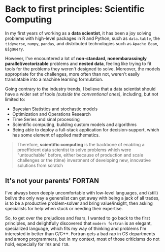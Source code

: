 # Back to first principles: Scientific Computing

In my first years of working as a **data scientist**, it has been a joy solving problems with high-level packages in R and Python, such as `data.table`, the `tidyverse`, `numpy`, `pandas`, and distributed technologies such as `Apache Beam`, `BigQuery`.

However, I've encountered a lot of **non-standard**, **nonembarassingly parallel/vectorizable** problems and **nested data**, feeling like trying to fit tools for the problems they weren't designed to solve. Moreover, the models appropriate for the challenges, more often than not, weren't easily translatable into a machine learning formulation.

Going contrary to the industry trends, I believe that a data scientist should have a wider set of tools *(outside the conventional ones)*, including, but not limited to:

* Bayesian Statistics and stochastic models
* Optimization and Operations Research
* Time Series and sinal processing
* Scientific computing, building custom models and algorithms
* Being able to deploy a full-stack application for decision-support, which has some element of applied mathematics.


> Therefore, **scientific computing** is the backbone of enabling a proefficient data scientist to solve problems which were "untouchable" before, either because of production and scale challenges or the (time)  investment of developing new, innovative solutions from scratch


## It's not your parents' FORTAN

I've always been deeply uncomfortable with low-level languages, and (still) belive the only way a generalist can get away with being a jack of all trades, is to be a productive problem-solver and bring value/insight, then asking specialists for help when stuck or needing their expertise.

So, to get over the prejudices and fears, I wanted to go back to the first principles, and delightfully discovered that `modern fortran` is an elegant, specialized language, which fits my way of thinking and problems I'm interested in better than C/C++. Fortran gets a bad rap in CS departments and among programmers, but in my context, most of those criticisms do not hold, especially for `f08` and `f18`.